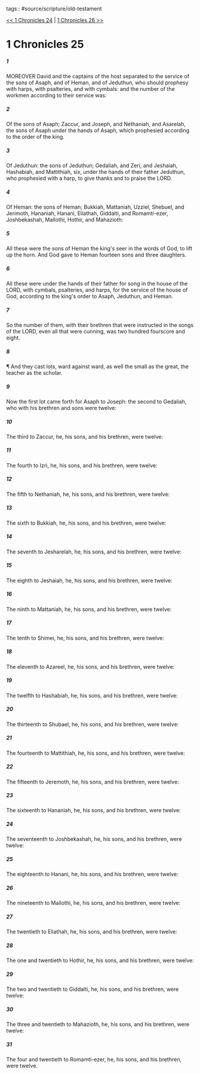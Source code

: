 tags:: #source/scripture/old-testament

[<< 1 Chronicles 24](/Old_Testament/13_1_Chronicles/1_Chronicles_24.md) | [1 Chronicles 26 >>](/Old_Testament/13_1_Chronicles/1_Chronicles_26.md)

# 1 Chronicles 25

##### 1

MOREOVER David and the captains of the host separated to the service of the sons of Asaph, and of Heman, and of Jeduthun, who should prophesy with harps, with psalteries, and with cymbals: and the number of the workmen according to their service was:

##### 2

Of the sons of Asaph; Zaccur, and Joseph, and Nethaniah, and Asarelah, the sons of Asaph under the hands of Asaph, which prophesied according to the order of the king.

##### 3

Of Jeduthun: the sons of Jeduthun; Gedaliah, and Zeri, and Jeshaiah, Hashabiah, and Mattithiah, six, under the hands of their father Jeduthun, who prophesied with a harp, to give thanks and to praise the LORD.

##### 4

Of Heman: the sons of Heman; Bukkiah, Mattaniah, Uzziel, Shebuel, and Jerimoth, Hananiah, Hanani, Eliathah, Giddalti, and Romamti-ezer, Joshbekashah, Mallothi, Hothir, and Mahazioth:

##### 5

All these were the sons of Heman the king's seer in the words of God, to lift up the horn. And God gave to Heman fourteen sons and three daughters.

##### 6

All these were under the hands of their father for song in the house of the LORD, with cymbals, psalteries, and harps, for the service of the house of God, according to the king's order to Asaph, Jeduthun, and Heman.

##### 7

So the number of them, with their brethren that were instructed in the songs of the LORD, even all that were cunning, was two hundred fourscore and eight.

##### 8

¶ And they cast lots, ward against ward, as well the small as the great, the teacher as the scholar.

##### 9

Now the first lot came forth for Asaph to Joseph: the second to Gedaliah, who with his brethren and sons were twelve:

##### 10

The third to Zaccur, he, his sons, and his brethren, were twelve:

##### 11

The fourth to Izri, he, his sons, and his brethren, were twelve:

##### 12

The fifth to Nethaniah, he, his sons, and his brethren, were twelve:

##### 13

The sixth to Bukkiah, he, his sons, and his brethren, were twelve:

##### 14

The seventh to Jesharelah, he, his sons, and his brethren, were twelve:

##### 15

The eighth to Jeshaiah, he, his sons, and his brethren, were twelve:

##### 16

The ninth to Mattaniah, he, his sons, and his brethren, were twelve:

##### 17

The tenth to Shimei, he, his sons, and his brethren, were twelve:

##### 18

The eleventh to Azareel, he, his sons, and his brethren, were twelve:

##### 19

The twelfth to Hashabiah, he, his sons, and his brethren, were twelve:

##### 20

The thirteenth to Shubael, he, his sons, and his brethren, were twelve:

##### 21

The fourteenth to Mattithiah, he, his sons, and his brethren, were twelve:

##### 22

The fifteenth to Jeremoth, he, his sons, and his brethren, were twelve:

##### 23

The sixteenth to Hananiah, he, his sons, and his brethren, were twelve:

##### 24

The seventeenth to Joshbekashah, he, his sons, and his brethren, were twelve:

##### 25

The eighteenth to Hanani, he, his sons, and his brethren, were twelve:

##### 26

The nineteenth to Mallothi, he, his sons, and his brethren, were twelve:

##### 27

The twentieth to Eliathah, he, his sons, and his brethren, were twelve:

##### 28

The one and twentieth to Hothir, he, his sons, and his brethren, were twelve:

##### 29

The two and twentieth to Giddalti, he, his sons, and his brethren, were twelve:

##### 30

The three and twentieth to Mahazioth, he, his sons, and his brethren, were twelve:

##### 31

The four and twentieth to Romamti-ezer, he, his sons, and his brethren, were twelve.
